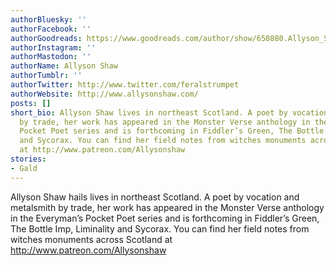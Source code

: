 ```yaml
---
authorBluesky: ''
authorFacebook: ''
authorGoodreads: https://www.goodreads.com/author/show/650880.Allyson_Shaw
authorInstagram: ''
authorMastodon: ''
authorName: Allyson Shaw
authorTumblr: ''
authorTwitter: http://www.twitter.com/feralstrumpet
authorWebsite: http://www.allysonshaw.com/
posts: []
short_bio: Allyson Shaw lives in northeast Scotland. A poet by vocation and metalsmith
  by trade, her work has appeared in the Monster Verse anthology in the Everyman’s
  Pocket Poet series and is forthcoming in Fiddler’s Green, The Bottle Imp, Liminality
  and Sycorax. You can find her field notes from witches monuments across Scotland
  at http://www.patreon.com/Allysonshaw
stories:
- Gald
---
```


Allyson Shaw hails lives in northeast Scotland. A poet by vocation and metalsmith by trade, her work has appeared in the Monster Verse anthology in the Everyman’s Pocket Poet series and is forthcoming in Fiddler’s Green, The Bottle Imp, Liminality and Sycorax. You can find her field notes from witches monuments across Scotland at http://www.patreon.com/Allysonshaw